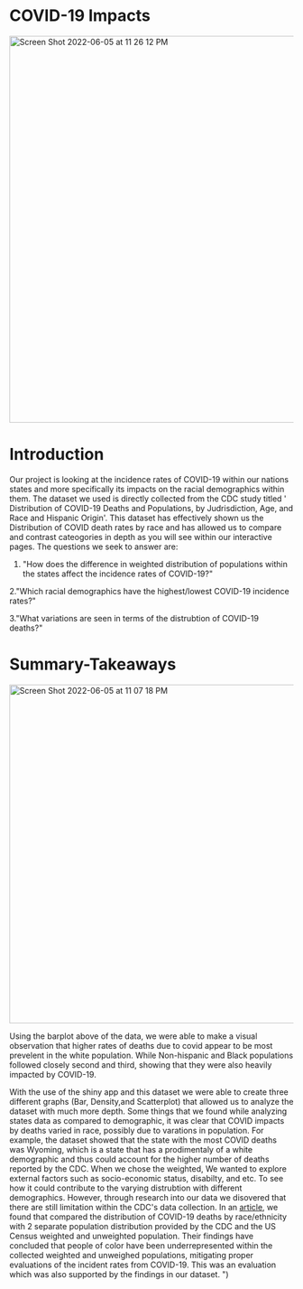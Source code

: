 # COVID-19 Impacts
<img width="685" alt="Screen Shot 2022-06-05 at 11 26 12 PM" src="https://user-images.githubusercontent.com/104712405/172107056-8549dcf1-5220-4946-8eef-5764a86362d8.png">

# Introduction
Our project is looking at the incidence rates of COVID-19  within our nations states and more specifically its impacts on the racial demographics within them. The dataset we used is directly collected from the CDC study titled ' Distribution of COVID-19 Deaths and Populations, by Judrisdiction, Age, and Race and Hispanic Origin'. This dataset has effectively shown us the Distribution of COVID death rates by race and has allowed us to compare and contrast cateogories in depth as you will see within our interactive pages. The questions we seek to answer are:

1. "How does the difference in weighted distribution of populations within the states affect the incidence rates of COVID-19?" 

2."Which racial demographics have the highest/lowest COVID-19 incidence rates?"

3."What variations are seen in terms of the distrubtion of COVID-19 deaths?"

# Summary-Takeaways

<img width="600" alt="Screen Shot 2022-06-05 at 11 07 18 PM" src="https://user-images.githubusercontent.com/104712405/172106712-7237917b-bc42-44cd-a1ec-e0a6014d2a08.png">

Using the barplot above of the data, we were able to make a visual observation that higher rates of deaths due to covid appear to be most prevelent in the white population. While Non-hispanic and Black populations followed closely second and third, showing that they were also heavily impacted by COVID-19.

With the use of the shiny app and this dataset we were able to create three different graphs (Bar, Density,and Scatterplot) that allowed us to analyze the dataset with much more depth. Some things that we found while analyzing states data as compared to demographic, it was clear that COVID impacts by deaths varied in race, possibly due to varations in population. For example, the dataset showed that the state with the most COVID deaths was Wyoming, which is a state that has a prodimentaly of a white demographic and thus could account for the higher number of deaths reported by the CDC. When we chose the weighted, We wanted to explore external factors such as socio-economic status, disabilty, and etc. To see how it could contribute to the varying distrubtion with different demographics. However, through research into our data we disovered that there are still limitation within the CDC's data collection. In an [article](https://jamanetwork.com/journals/jamanetworkopen/fullarticle/2768722), we found that compared the distribution of COVID-19 deaths by race/ethnicity with 2 separate population distribution provided by the CDC and the US Census weighted and unweighted population. Their findings have concluded that people of color have been underrepresented within the collected weighted and unweighed populations, mitigating proper evaluations of the incident rates from COVID-19. This was an evaluation which was also supported by the findings in our dataset. ")
                

